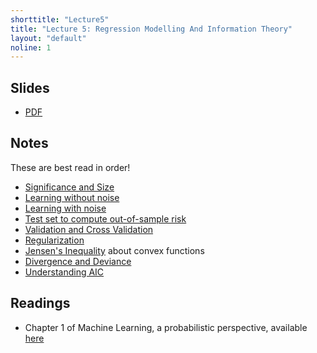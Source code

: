 ```yaml
---
shorttitle: "Lecture5"
title: "Lecture 5: Regression Modelling And Information Theory"
layout: "default"
noline: 1
---
```


## Slides

- [PDF](../slides/lecture5.pdf)

## Notes

These are best read in order!

- [Significance and Size](../wiki/doseplacebo.html)
- [Learning without noise](../wiki/noiseless_learning.html)
- [Learning with noise](../wiki/noisylearning.html)
- [Test set to compute out-of-sample risk](../wiki/testingtraining.html)
- [Validation and Cross Validation](../wiki/validation.html)
- [Regularization](../wiki/regularization.html)
- [Jensen's Inequality](../wiki/jensens.html) about convex functions
- [Divergence and Deviance](../wiki/Divergence.html)
- [Understanding AIC](../wiki/understandingaic.html)

## Readings

- Chapter 1 of Machine Learning, a probabilistic perspective, available [here](https://www.cs.ubc.ca/~murphyk/MLbook/pml-intro-22may12.pdf)
